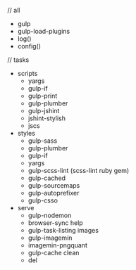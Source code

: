 // all
+ gulp
+ gulp-load-plugins
+ log()
+ config()

// tasks
- scripts
  + yargs
  + gulp-if
  + gulp-print
  + gulp-plumber
  + gulp-jshint
  + jshint-stylish
  + jscs
- styles
  + gulp-sass
  + gulp-plumber
  + gulp-if
  + yargs
  + gulp-scss-lint (scss-lint ruby gem)
  + gulp-cached
  + gulp-sourcemaps
  + gulp-autoprefixer
  + gulp-csso
- serve
  + gulp-nodemon
  + browser-sync
help
  + gulp-task-listing
images
  + gulp-imagemin
  + imagemin-pngquant
  + gulp-cache
clean
  + del
